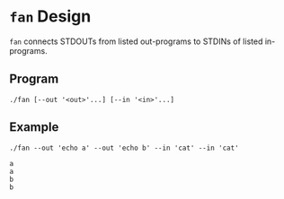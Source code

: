 # `fan` Design

`fan` connects STDOUTs from listed out-programs to STDINs of listed in-programs.

## Program

```
./fan [--out '<out>'...] [--in '<in>'...]
```

## Example

```
./fan --out 'echo a' --out 'echo b' --in 'cat' --in 'cat'

a
a
b
b
```
